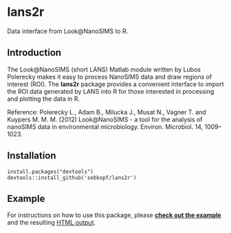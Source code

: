 lans2r
======

Data interface from Look@NanoSIMS to R.

## Introduction

The Look@NanoSIMS (short LANS) Matlab module written by Lubos Polerecky makes it easy to process NanoSIMS data and draw regions of interest (ROI). The **lans2r** package provides a convenient interface to import the ROI data generated by LANS into R for those interested in processing and plotting the data in R. 

Reference: Polerecky L., Adam B., Milucka J., Musat N., Vagner T. and Kuypers M. M. M. (2012) Look@NanoSIMS - a tool for the analysis of nanoSIMS data in environmental microbiology. Environ. Microbiol. 14, 1009–1023.

## Installation

```{r, eval=FALSE}
install.packages("devtools")
devtools::install_github('sebkopf/lans2r')
```

## Example

For instructions on how to use this package, please **[check out the example](https://github.com/sebkopf/lans2r/raw/master/vignettes/example.Rmd)** and the resulting [HTML output](https://rawgit.com/sebkopf/lans2r/master/inst/doc/example.html).
